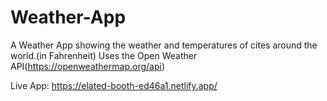 # Weather-App
A Weather App showing the weather and temperatures of cites around the world.(in Fahrenheit)
Uses the Open Weather API(https://openweathermap.org/api)

Live App: https://elated-booth-ed46a1.netlify.app/ 
